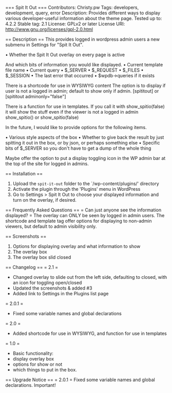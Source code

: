 === Spit It Out ===
Contributors: Christy.pw
Tags: developers, development, query, error
Description: Provides different ways to display various developer-useful information about the theme page.
Tested up to: 4.2.2
Stable tag: 2.1
License: GPLv2 or later
License URI: http://www.gnu.org/licenses/gpl-2.0.html


== Description ==
This provides logged in wordpress admin users a new submenu in Settings for "Spit It Out".

• Whether the Spit It Out overlay on every page is active

And which bits of information you would like displayed.
• Current template file name
• Current query
• $_SERVER
• $_REQUEST
• $_FILES
• $_SESSION
• The last error that occurred
• $wpdb->queries if it exists



There is a shortcode for use in WYSIWYG content
The option is to display if user is not a logged in admin; default to show only if admin.
[spititout] or [spititout adminonly="false"]


There is a function for use in templates.
If you call it with show_spitio(false)
it will show the stuff even if the viewer is not a logged in admin
show_spitio() or show_spitio(false)



In the future, I would like to provide options for the following items.

• Various style aspects of the box
• Whether to give back the result by just spitting it out in the box, or by json, or perhaps something else
• Specific bits of $_SERVER so you don't have to get a dump of the whole thing

Maybe offer the option to put a display toggling icon in the WP admin bar at the top of the site for logged in admins.


== Installation ==
1. Upload the `spit-it-out` folder to the `/wp-content/plugins/' directory
2. Activate the plugin through the 'Plugins' menu in WordPress
3. Go to Settings > Spit It Out to choose your displayed information and turn on the overlay, if desired.


== Frequently Asked Questions ==
= Can just anyone see the information displayed? =
The overlay can ONLY be seen by logged in admin users.  The shortcode and template tag offer options for displaying to non-admin viewers, but default to admin visibility only.



== Screenshots ==
1. Options for displaying overlay and what information to show
2. The overlay box
3. The overlay box slid closed


== Changelog ==
= 2.1 =
* Changed overlay to slide out from the left side, defaulting to closed, with an icon for toggling open/closed
* Updated the screenshots & added #3
* Added link to Settings in the Plugins list page

= 2.0.1 =
* Fixed some variable names and global declarations

= 2.0 =
* Added shortcode for use in WYSIWYG, and function for use in templates

= 1.0 =
* Basic functionality: 
* display overlay box
* options for show or not
* which things to put in the box.


== Upgrade Notice ==
= 2.0.1 =
Fixed some variable names and global declarations. Important!